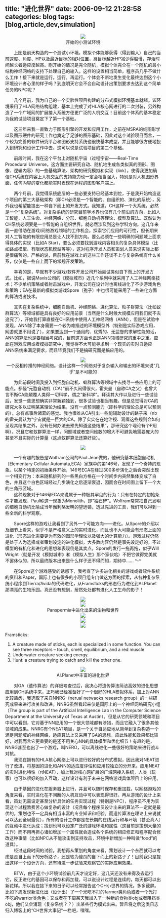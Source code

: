 title: "进化世界"
date: 2006-09-12 21:28:58
categories: blog
tags: [blog,article,dev,simulation]
---    
<div style="text-align:center;"><img src="http://www.xf-utpcb.com/xiaop/img/1.jpg" style="vertical-align:middle;"/></div>
<div style="text-align:center;">开始的小测试环境</div>  
  
　　上图是前天构造的一个测试小环境，模拟个体能够获得（得到输入）自己的当前速度、角度、HP以及最近目标的相对位置，离目标越近HP减少得越慢，存活时间越长者适应度越高。刚开始的情况是完全随机，模拟个体完全在一个随机的最小结构神经网络的支持下处理自己的输入。这样的设置相当简单，程序员几乎不做什么工作！接下来就是运行，运行，再运行。个体会不断地发生变化最终达到这个小环境设计者心里的样子吗？到底明天它会不会自动设计出策划要求去达到这个简单任务的NPC呢？  
  

　　几个月前，我为自己的一个实验性项目构建的分布式模拟环境基本就绪。该环境采用了HLA网络结构组建，基本上完成了对HLA核心网进行的二次封装，另外构造了一个广域网的扩展接入系统方便更广泛的人机交互！目前这个体系的基本稳定为我的试验项目奠定下了第一个基础。  
  
　　这三年来我一直致力于图形引擎的开发和应用工作，之前在MSRA的纯图形学以及图形硬件的研究工作也奠定了足够的图形基础，因此对这个试验项目而言，一个较为完善的软件研究平台和图形支持系统也很快基本成型，并且能够很方便地投入到研究和设计工作中去。这可以说是试验项目的第二个基础。  
  
　　前段时间，我在这个平台上对随机宇宙（过程宇宙——Real-Time Procedural Universe，这方面主要研究自动、随机地生成各类拟真的图形、图像、逻辑内容）的一些基础算法、架构的研究模拟和实现（link），使得我更加确信CH系统在内容上人机交互的支持能力也一定会相当强大，特别是对人机图形界面，任何内容的变化都能实时表现在远程的图形客户端上。  
  
　　两个月前，我觉得系统底层的一些必要支持已经基本到位，于是我开始构造这个项目的第三大基础架构（即CH必须是一个智能的、自组织的、演化的系统），另外我也希望能提出一种自下而上的开发方式。我知道，CH这样一个大系统，必然是一个“复杂系统”。对复杂系统的研究目前学术界也仅有几个前沿的方向，比如人工智能、人工生命、神经网络、分形、细胞自动机等理论、模型及算法。既然认为CH系统必须要是一个智能的自组织世界，就必然涉及到这些学科方向。这几年来我一直借助在游戏/网络游戏领域的工作机会，探索它们应用的可行性，但长期来对人工智能的有限应用总是让人找不到方向。要么必须在一些明确的问题域上面求得具体的实现（比如A Star），要么必须要找到游戏内容相关的复杂具体模型（比如路点模型、有限状态机模型等等），这对程序开发人员和策划人员来说实际上都是很痛苦的。严格的说，目前我在游戏上的这些工作还谈不上与复杂系统有什么关系，仅仅是一些自上而下的常规开发策略。  
  
　　幸喜的是，早就有不少游戏/软件开发公司开始尝试类似自下而上的开发方式。比如，据说Maxis公司的《模拟城市》近几个系列中就采用了人工神经网络技术；不少单机策略或者射击游戏中，开发公司在设计时也离线进化了不少游戏角色和策略；EA在最新的模拟类游戏Spore（孢子）中也很可能采用了一些进化方面的算法或者技术。  
  
　　其实在复杂系统中，细胞自动机、神经网络、进化算法、粒子群算法（比如蚁群算法）等领域都是具有良好的应用前景（当然是什么时候大规模应用我们就不去追究了），开始我打算直接在CH系统中使用人工神经网络（ANN），但是在试验中发现，ANN除了本身需要一个较为难描述的环境模型外（特别是实际游戏应用，网游就更不用说了），如果要达到一个通用的、优秀的、无监督的求解性能的话，ANN的算法也是要相当考究的，目前这方面也正是ANN领域研究的重中之重。应此在游戏应用或者模拟研究中，我觉得不大可能寻求到一个现实的实时自适应ANN系统来满足要求，而且毕竟我们不是搞研究而是搞应用的。
<div style="text-align:center;"><img src="http://www.xf-utpcb.com/xiaop/img/2.gif" style="vertical-align:middle;"/></div>
<div style="text-align:center;">一个反相传播的神经网络。设计这样一个网络对于复杂输入和输出的环境来说“几乎”是不可能的</div>    
  
　　为此前段时间我投入到细胞自动机、蚁群算法等领域中去找寻一些应用上的可能点。都怪“元胞自动机（CA）”前不久闹得很火，霍夫曼（自称CA之父）也曾大言不惭CA能颠覆人类得一切科学，谓之“新科学”。拜读其大作以及进行一些试验后，发觉一些思想确实非常新颖独到，很多试验也相当有趣。但是总觉得对CA的研究大多以证明某某理论为结果，没有一点预测能力（即科学的理论总是可以预测的），总有点事后诸葛的感觉。我也很难从CA引出一些能辅助设计的路子来（nb的霍夫曼认为“宇宙就是一巨大的CA，除了实实在在地注视、观看这些规则会如何呈现其结果之外，没有任何办法去预先知道这些结果”，那研究这个理论有个P用啊）。况且它和蚁群算法一样，问题域或者空间维数的增大不可避免地需要庞大的甚至不且实际的计算量（这点蚁群算法还算好些）。

<div style="text-align:center;"><img src="http://www.xf-utpcb.com/xiaop/img/3.jpg" style="vertical-align:middle;"/></div>  
  
　　一个有趣的报告是Wolfram公司的Paul Jean做的，他研究基本细胞自动机（Elementary Cellular Automata,ECA）家族中的第146号，发现了一个奇特的现象。以某个特定的初始条件开始，146号ECA在经过300多步演化之后会突然出现一个相变行为：本来随机排列的一些黑白方格在一个时间步内突然集体变成了白色，并且这个白色区域经过几步演化之后逐渐衰退，因而会在时间图上留下一个大的三角形区域。  
　　这种现象对于146号ECA来说属于一种极其罕见的行为：只有在特定的初始条件才能发现，Paul称这一现象为Monolith，即“独石碑”。Wolfram常常把自己发明的细胞自动机比喻成当年伽利略发明的望远镜，透过先进的工具，我们可以得到一些全新的科学观察。  
  
　　Spore这样的游戏让我看到了另外一个可能方向——进化。从Spore的介绍以及细节上看来，似乎不是严格意义上的实时进化，而且也不大可能会有形态上面的进化（形态进化需要更为有效的图形学理论以及强大的计算能力）。游戏过程仍然是处于人为选择或者策划设定的进化模拟，大多数内容仍然是事先设定好的，不过模型的有机化和进化的思想和表现倒是其卖点。Spore的发行一拖再拖，似乎Will Wright（就是开发《模拟城市》和《模拟人生》那个家伙哈）不把它做得完美就不罢休似的，所以最终版本出来是什么样子还不得而知，期待中…… ^-^  
  
　　在Spore这个游戏感受的诱惑下，我考查了许多进化相关的游戏或者软件系统的资料和Paper，国际上也有很多的小项目组专门做这方面的探索，从各种复杂系统小程序到Tierra/Avida的代码进化，从Framsticks的形态行为进化到AI.Planet那漂亮的生物乐园。真还没有想到，居然处处都有进化人工生命的影子！ 

<div style="text-align:center;"><img src="http://www.xf-utpcb.com/xiaop/img/4.jpg" style="vertical-align:middle;"/></div>
<div style="text-align:center;"><img src="http://www.xf-utpcb.com/xiaop/img/5.jpg" style="vertical-align:middle;"/></div>
<div style="text-align:center;">Panspermia中进化出来的生物和世界</div>    

<div style="text-align:center;"><img src="http://www.xf-utpcb.com/xiaop/img/6.jpg" style="vertical-align:middle;"/></div>
<div style="text-align:center;"><img src="http://www.xf-utpcb.com/xiaop/img/7.jpg" style="vertical-align:middle;"/></div>
<div style="text-align:center;"><img src="http://www.xf-utpcb.com/xiaop/img/8.jpg" style="vertical-align:middle;"/></div>  
  
Framsticks:   
1. A creature made of sticks, each is specialized in some function. You can see three receptors – touch, smell, equilibrium, and a red muscle.   
2. Underwater creature seeking energy.  
3. Hunt: a creature trying to catch and kill the other one. 

<div style="text-align:center;"><img src="http://www.xf-utpcb.com/xiaop/img/9.jpg" style="vertical-align:middle;"/></div>
<div style="text-align:center;">AI.Planet中丰富的进化世界</div>      
  
　　对GA（遗传算法）的详细考查过后，我决心将遗传算法简洁高效的进化思想应用到CH系统中来，正巧我已经准备好了一个很好的HLA模拟体系，加上对ANN比较熟悉，我选取了来自NNRG（nerual netwaoks research group）的一些研究成果来进行攻关和改进。NNRG虽然看起来仅是国际上的一个神经网络研究小组（The group is part of the Artificial Intelligence Lab in the Computer Science Department at the University of Texas at Austin），但是从它的研究领域和项目中可以看到，它对基于NN应用的一个很大领域都有涉猎，而且它融入了很多其他领域的成果。NNRG有个NEAT项目，是一个关于自适应地从简单到复杂构造一个满足问题域的神经网络，适应算法上又采用了GA的思想，应此性能和效果都比较好，对我而言它更重要的是还不用关心NN的具体模型和优化细节！有趣的是，NNRG甚至也出了一个游戏，叫NERO，可以离线进化一些很好的策略来进行战斗对抗。    
　　我现在拥有的HLA核心网络上可以进行较好的分布式模拟，因此我对NEAT进行了改进，将基因的进化和ANN的适应度评估和应用较独立的分开来。应用NEAT的实时进化特性（rtNEAT），加上我对核心网扩展的广域网接入系统，人类（玩家）也可以很好的加入互动，这样设计有利于未来在网络游戏具体项目上的应用。  
  
　　由于基因的进化在服务器上进行，并且可以随时保存和重加载，以网络游戏的角度来看，实时进化在不间断的人机互动中可以表现得很好。再从游戏的设计上来看，策划无需设定甚至分析具体的任务实现过程（特别是NPC），程序员不用为实现这个过程煞费苦心做复杂的设计（况且每个程序员设计出来的算法不一定就是最优的，策划也不一定具有相当丰富的专业知识和经验。而遗传算法在理论上来说就可以达到全局最优），所有的设计工作都是在长期的在线运行和与环境（甚至真人）的互动中进化达成；策划也可以设定广泛的游戏环境和属性（这目前是策划大量的工作）而不用再担心诸如增加一个属性就会造成各个系统的相应修正和程序配合修改这种事情（比如NPC从不能攻击到支持攻击，环境中新增加一种叫做“food”的道具）。    
　　经过这段时间的试验，我想再从策划的角度来看，策划设计一个东西就可以考虑是走自上而下的分析路子，还是较为傻瓜的自下而上的新路子了！目前我只是提出这样一个设计方向，还有待进一步试验来观察它的实际应用效果。  
  
　　BTW，由于这个小环境试验前几天才设定好，这几天还没有来得及去运行它，反正进化的基因可以保存和再加载，可以说设计过程是连续的，每天都可以出新花样。所以我在接下来的日子可以经常报告这个CH小世界的情况，多多截屏。比如下周发现新进化出（设计出）了一个光吃不打的farmer类角色或者一个光打不吃的warrior类角色；又或者在下周某天我加入了一种新的食物类obj或者阻挡类obj，他们又会涌现（复杂系统？？）出某些行为模式出来。暂且将之后这类日志归入博客上的“CH世界大事记”一栏吧，嘿嘿。